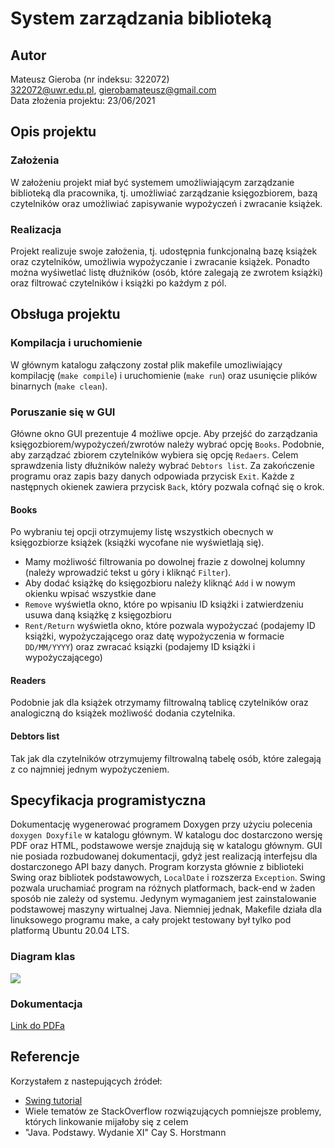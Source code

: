# System zarządzania biblioteką

## Autor
Mateusz Gieroba (nr indeksu: 322072) \
322072@uwr.edu.pl, gierobamateusz@gmail.com \
Data złożenia projektu: 23/06/2021

## Opis projektu

### Założenia

W założeniu projekt miał być systemem umożliwiającym zarządzanie biblioteką dla pracownika, tj. umożliwiać zarządzanie księgozbiorem, bazą czytelników oraz umożliwiać zapisywanie wypożyczeń i zwracanie książek.

### Realizacja

Projekt realizuje swoje założenia, tj. udostępnia funkcjonalną bazę książek oraz czytelników, umożliwia wypożyczanie i zwracanie książek. Ponadto można wyśiwetlać listę dłużników (osób, które zalegają ze zwrotem książki) oraz filtrować czytelników i książki po każdym z pól.

## Obsługa projektu

### Kompilacja i uruchomienie

W głównym katalogu załączony został plik makefile umozliwiający kompilację (`make compile`) i uruchomienie (`make run`) oraz usunięcie plików binarnych (`make clean`).

### Poruszanie się w GUI

Główne okno GUI prezentuje 4 możliwe opcje. Aby przejść do zarządzania księgozbiorem/wypożyczeń/zwrotów należy wybrać opcję `Books`. Podobnie, aby zarządzać zbiorem czytelników wybiera się opcję `Redaers`. Celem sprawdzenia listy dłużników należy wybrać `Debtors list`. Za zakończenie programu oraz zapis bazy danych odpowiada przycisk `Exit`. Każde z następnych okienek zawiera przycisk `Back`, który pozwala cofnąć się o krok.

#### Books

Po wybraniu tej opcji otrzymujemy listę wszystkich obecnych w księgozbiorze książek (książki wycofane nie wyświetlają się). 
- Mamy możliwość filtrowania po dowolnej frazie z dowolnej kolumny (należy wprowadzić tekst u góry i kliknąć `Filter`).
- Aby dodać książkę do księgozbioru należy kliknąć `Add` i w nowym okienku wpisać wszystkie dane
- `Remove` wyświetla okno, które po wpisaniu ID książki i zatwierdzeniu usuwa daną książkę z księgozbioru
- `Rent/Return` wyświetla okno, które pozwala wypożyczać (podajemy ID książki, wypożyczającego oraz datę wypożyczenia w formacie `DD/MM/YYYY`) oraz zwracać ksiązki (podajemy ID książki i wypożyczającego)

#### Readers

Podobnie jak dla książek otrzymamy filtrowalną tablicę czytelników oraz analogiczną do książek możliwość dodania czytelnika.

#### Debtors list

Tak jak dla czytelników otrzymujemy filtrowalną tabelę osób, które zalegają z co najmniej jednym wypożyczeniem.

## Specyfikacja programistyczna

Dokumentację wygenerować programem Doxygen przy użyciu polecenia `doxygen Doxyfile` w katalogu głównym. W katalogu doc dostarczono wersję PDF oraz HTML, podstawowe wersje znajdują się w katalogu głównym. GUI nie posiada rozbudowanej dokumentacji, gdyż jest realizacją interfejsu dla dostarczonego API bazy danych. Program korzysta głównie z biblioteki Swing oraz bibliotek podstawowych, `LocalDate` i rozszerza `Exception`. Swing pozwala uruchamiać program na różnych platformach, back-end w żaden sposób nie zależy od systemu. Jedynym wymaganiem jest zainstalowanie podstawowej maszyny wirtualnej Java.
Niemniej jednak, Makefile działa dla linuksowego programu make, a cały projekt testowany był tylko pod platformą Ubuntu 20.04 LTS.

### Diagram klas

![](https://i.imgur.com/w2hKyFj.png)

### Dokumentacja

[Link do PDFa](https://pdfhost.io/v/cvS0x0uGx_refmanpdf.pdf)

## Referencje

Korzystałem z nastepujących źródeł:
- [Swing tutorial](https://www.youtube.com/watch?v=Kmgo00avvEw)
- Wiele tematów ze StackOverflow rozwiązujących pomniejsze problemy, których linkowanie mijałoby się z celem
- "Java. Podstawy. Wydanie XI" Cay S. Horstmann
